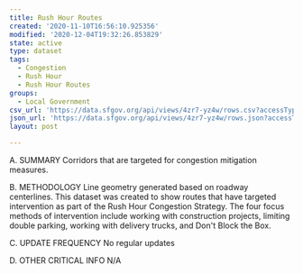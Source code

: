 ```yaml
---
title: Rush Hour Routes
created: '2020-11-10T16:56:10.925356'
modified: '2020-12-04T19:32:26.853829'
state: active
type: dataset
tags:
  - Congestion
  - Rush Hour
  - Rush Hour Routes
groups:
  - Local Government
csv_url: 'https://data.sfgov.org/api/views/4zr7-yz4w/rows.csv?accessType=DOWNLOAD'
json_url: 'https://data.sfgov.org/api/views/4zr7-yz4w/rows.json?accessType=DOWNLOAD'
layout: post

---
```

A. SUMMARY Corridors that are targeted for congestion mitigation measures.

B. METHODOLOGY  Line geometry generated based on roadway centerlines. This dataset was created to show routes that have targeted intervention as part of the Rush Hour Congestion Strategy. The four focus methods of intervention include working with construction projects, limiting double parking, working with delivery trucks, and Don't Block the Box.

C. UPDATE FREQUENCY  No regular updates 

D. OTHER CRITICAL INFO  N/A
